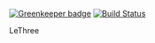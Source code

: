 
[![Greenkeeper badge](https://badges.greenkeeper.io/gtktsc/lethree.svg)](https://greenkeeper.io/)
[![Build Status](https://travis-ci.org/gtktsc/lethree.svg?branch=master)](https://travis-ci.org/gtktsc/lethree)

LeThree